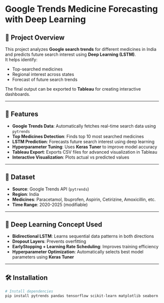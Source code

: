 # Google Trends Medicine Forecasting with Deep Learning

## 📌 Project Overview
This project analyzes **Google search trends** for different medicines in India and predicts future search interest using **Deep Learning (LSTM)**.  
It helps identify:
- Top-searched medicines
- Regional interest across states
- Forecast of future search trends

The final output can be exported to **Tableau** for creating interactive dashboards.

---

## 🚀 Features
- **Google Trends Data**: Automatically fetches real-time search data using `pytrends`
- **Top Medicines Detection**: Finds top 10 most searched medicines
- **LSTM Prediction**: Forecasts future search interest using deep learning
- **Hyperparameter Tuning**: Uses **Keras Tuner** to improve model accuracy
- **Tableau Export**: Exports CSV files for advanced visualization in Tableau
- **Interactive Visualization**: Plots actual vs predicted values

---

## 📂 Dataset
- **Source**: Google Trends API (`pytrends`)
- **Region**: India
- **Medicines**: Paracetamol, Ibuprofen, Aspirin, Cetirizine, Amoxicillin, etc.
- **Time Range**: 2020-2025 (modifiable)

---

## 🧠 Deep Learning Concept Used
- **Bidirectional LSTM**: Learns sequential data patterns in both directions  
- **Dropout Layers**: Prevents overfitting  
- **EarlyStopping + Learning Rate Scheduling**: Improves training efficiency  
- **Hyperparameter Optimization**: Automatically selects best model parameters using **Keras Tuner**

---

## 🛠️ Installation
```bash
# Install dependencies
pip install pytrends pandas tensorflow scikit-learn matplotlib seaborn keras-tuner
